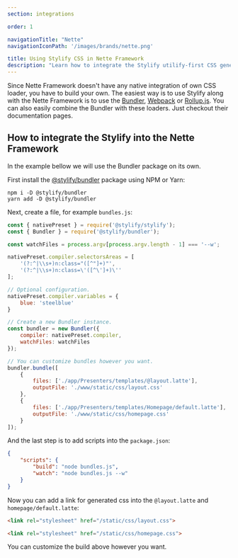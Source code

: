 ```yaml
---
section: integrations

order: 1

navigationTitle: "Nette"
navigationIconPath: '/images/brands/nette.png'

title: Using Stylify CSS in Nette Framework
description: "Learn how to integrate the Stylify utilify-first CSS generator into the Nette Framework."
---
```


Since Nette Framework doesn't have any native integration of own CSS loader, you have to build your own. The easiest way is to use Stylify along with the Nette Framework is to use the [Bundler](/docs/bundler), [Webpack](/docs/integrations/webpack) or [Rollup.js](/docs/integrations/rollupjs).
You can also easily combine the Bundler with these loaders. Just checkout their documentation pages.

<note><template>
Integration example for the Nette framework can be found in <a href="https://github.com/stylify/integrations-examples/tree/master/nette" target="_blank" rel="noopener">integrations examples repository</a>.
</template></note>

## How to integrate the Stylify into the Nette Framework

In the example bellow we will use the Bundler package on its own.

First install the [@stylify/bundler](/docs/bundler) package using NPM or Yarn:

```
npm i -D @stylify/bundler
yarn add -D @stylify/bundler
```

Next, create a file, for example `bundles.js`:

```js
const { nativePreset } = require('@stylify/stylify');
const { Bundler } = require('@stylify/bundler');

const watchFiles = process.argv[process.argv.length - 1] === '--w';

nativePreset.compiler.selectorsAreas = [
	'(?:^|\\s+)n:class="([^"]+)"',
	'(?:^|\\s+)n:class=\'([^\']+)\''
];

// Optional configuration.
nativePreset.compiler.variables = {
	blue: 'steelblue'
}

// Create a new Bundler instance.
const bundler = new Bundler({
	compiler: nativePreset.compiler,
	watchFiles: watchFiles
});

// You can customize bundles however you want.
bundler.bundle([
	{
		files: ['./app/Presenters/templates/@layout.latte'],
		outputFile: './www/static/css/layout.css'
	},
	{
		files: ['./app/Presenters/templates/Homepage/default.latte'],
		outputFile: './www/static/css/homepage.css'
	}
]);
```

And the last step is to add scripts into the `package.json`:

```json
{
	"scripts": {
		"build": "node bundles.js",
		"watch": "node bundles.js --w"
	}
}
```

Now you can add a link for generated css into the `@layout.latte` and `homepage/default.latte`:

```html
<link rel="stylesheet" href="/static/css/layout.css">

<link rel="stylesheet" href="/static/css/homepage.css">
```

You can customize the build above however you want.

<where-to-next package="bundler" />
